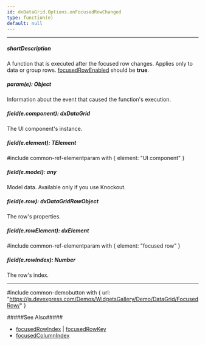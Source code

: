 ```yaml
---
id: dxDataGrid.Options.onFocusedRowChanged
type: function(e)
default: null
---
```

---
##### shortDescription
A function that is executed after the focused row changes. Applies only to data or group rows. [focusedRowEnabled](/api-reference/10%20UI%20Components/GridBase/1%20Configuration/focusedRowEnabled.md '/Documentation/ApiReference/UI_Components/dxDataGrid/Configuration/#focusedRowEnabled') should be **true**.

##### param(e): Object
Information about the event that caused the function's execution.

##### field(e.component): dxDataGrid
The UI component's instance.

##### field(e.element): TElement
#include common-ref-elementparam with { element: "UI component" }

##### field(e.model): any
Model data. Available only if you use Knockout.

##### field(e.row): dxDataGridRowObject
The row's properties.

##### field(e.rowElement): dxElement
#include common-ref-elementparam with { element: "focused row" }

##### field(e.rowIndex): Number
The row's index.

---
#include common-demobutton with {
    url: "https://js.devexpress.com/Demos/WidgetsGallery/Demo/DataGrid/FocusedRow/"
}

#####See Also#####
- [focusedRowIndex](/api-reference/10%20UI%20Components/GridBase/1%20Configuration/focusedRowIndex.md '/Documentation/ApiReference/UI_Components/dxDataGrid/Configuration/#focusedRowIndex') | [focusedRowKey](/api-reference/10%20UI%20Components/GridBase/1%20Configuration/focusedRowKey.md '/Documentation/ApiReference/UI_Components/dxDataGrid/Configuration/#focusedRowKey')
- [focusedColumnIndex](/api-reference/10%20UI%20Components/GridBase/1%20Configuration/focusedColumnIndex.md '/Documentation/ApiReference/UI_Components/dxDataGrid/Configuration/#focusedColumnIndex')